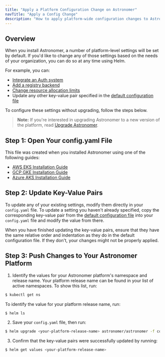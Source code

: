 ```yaml
---
title: "Apply a Platform Configuration Change on Astronomer"
navTitle: "Apply a Config Change"
description: "How to apply platform-wide configuration changes to Astronomer via Helm."
---
```


## Overview

When you install Astronomer, a number of platform-level settings will be set by default. If you'd like to change any of those settings based on the needs of your organization, you can do so at any time using Helm.

For example, you can:

* [Integrate an Auth system](https://www.astronomer.io/docs/enterprise/v0.12/manage-astronomer/integrate-auth-system)
* [Add a registry backend](https://www.astronomer.io/docs/enterprise/v0.12/manage-astronomer/registry-backend)
* [Change resource allocation limits](https://www.astronomer.io/docs/enterprise/v0.12/manage-astronomer/configure-platform-resources)
* Update any other key-value pair specified in the [default configuration file](https://github.com/astronomer/docs/blob/main/enterprise/v0.12/reference/default.yaml)

To configure these settings without upgrading, follow the steps below.

> **Note:** If you're interested in upgrading Astronomer to a new version of the platform, read [Upgrade Astronomer](https://www.astronomer.io/docs/enterprise/v0.12/manage-astronomer/upgrade-astronomer).

## Step 1: Open Your config.yaml File

This file was created when you installed Astronomer using one of the following guides:

* [AWS EKS Installation Guide](https://www.astronomer.io/docs/enterprise/v0.12/install/aws/install-aws-standard#6-configure-your-helm-chart)
* [GCP GKE Installation Guide](https://www.astronomer.io/docs/enterprise/v0.12/install/gcp/install-gcp-standard#7-configure-your-helm-chart)
* [Azure AKS Installation Guide](https://www.astronomer.io/docs/enterprise/v0.12/install/azure/install-azure-standard#6-configure-your-helm-chart)

## Step 2: Update Key-Value Pairs

To update any of your existing settings, modify them directly in your `config.yaml` file. To update a setting you haven't already specified, copy the corresponding key-value pair from the [default configuration file](https://github.com/astronomer/docs/blob/main/enterprise/v0.12/reference/default.yaml) into your `config.yaml` file and modify the value from there.

When you have finished updating the key-value pairs, ensure that they have the same relative order and indentation as they do in the default configuration file. If they don't, your changes might not be properly applied.

## Step 3: Push Changes to Your Astronomer Platform

1. Identify the values for your Astronomer platform's namespace and release name. Your platform release name can be found in your list of active namespaces. To show this list, run:
```sh
$ kubectl get ns
```
To identify the value for your platform release name, run:
```sh
$ helm ls
````

2. Save your `config.yaml` file, then run:
```sh
$ helm upgrade <your-platform-release-name> astronomer/astronomer -f config.yaml --version=<your-platform-version>
```

3. Confirm that the key-value pairs were successfully updated by running:
```sh
$ helm get values <your-platform-release-name>
```
